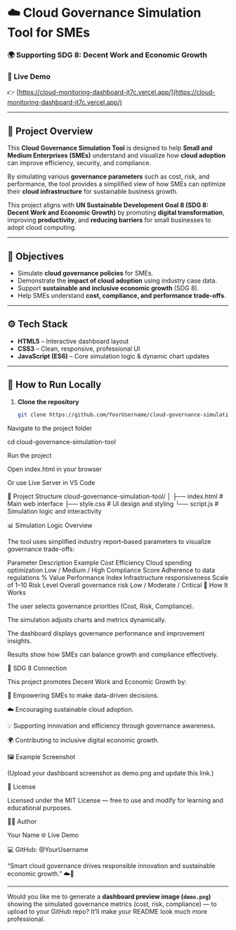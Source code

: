 # ☁️ Cloud Governance Simulation Tool for SMEs  
### 🌍 Supporting SDG 8: Decent Work and Economic Growth  

### 🔗 Live Demo  
👉 [https://cloud-monitoring-dashboard-jt7c.vercel.app/](https://cloud-monitoring-dashboard-jt7c.vercel.app/)

---

## 📖 Project Overview  
This **Cloud Governance Simulation Tool** is designed to help **Small and Medium Enterprises (SMEs)** understand and visualize how **cloud adoption** can improve efficiency, security, and compliance.  

By simulating various **governance parameters** such as cost, risk, and performance, the tool provides a simplified view of how SMEs can optimize their **cloud infrastructure** for sustainable business growth.  

This project aligns with **UN Sustainable Development Goal 8 (SDG 8: Decent Work and Economic Growth)** by promoting **digital transformation**, improving **productivity**, and **reducing barriers** for small businesses to adopt cloud computing.

---

## 🎯 Objectives  
- Simulate **cloud governance policies** for SMEs.  
- Demonstrate the **impact of cloud adoption** using industry case data.  
- Support **sustainable and inclusive economic growth** (SDG 8).  
- Help SMEs understand **cost, compliance, and performance trade-offs**.  

---

## ⚙️ Tech Stack  
- **HTML5** – Interactive dashboard layout  
- **CSS3** – Clean, responsive, professional UI  
- **JavaScript (ES6)** – Core simulation logic & dynamic chart updates  

---

## 🚀 How to Run Locally  

1. **Clone the repository**
   ```bash
   git clone https://github.com/YourUsername/cloud-governance-simulation-tool.git


Navigate to the project folder

cd cloud-governance-simulation-tool


Run the project

Open index.html in your browser

Or use Live Server in VS Code

🧩 Project Structure
cloud-governance-simulation-tool/
│
├── index.html          # Main web interface
├── style.css           # UI design and styling
└── script.js           # Simulation logic and interactivity

📊 Simulation Logic Overview

The tool uses simplified industry report–based parameters to visualize governance trade-offs:

Parameter	Description	Example
Cost Efficiency	Cloud spending optimization	Low / Medium / High
Compliance Score	Adherence to data regulations	% Value
Performance Index	Infrastructure responsiveness	Scale of 1–10
Risk Level	Overall governance risk	Low / Moderate / Critical
🧠 How It Works

The user selects governance priorities (Cost, Risk, Compliance).

The simulation adjusts charts and metrics dynamically.

The dashboard displays governance performance and improvement insights.

Results show how SMEs can balance growth and compliance effectively.

🌱 SDG 8 Connection

This project promotes Decent Work and Economic Growth by:

💼 Empowering SMEs to make data-driven decisions.

☁️ Encouraging sustainable cloud adoption.

💡 Supporting innovation and efficiency through governance awareness.

🌍 Contributing to inclusive digital economic growth.

🖼️ Example Screenshot

(Upload your dashboard screenshot as demo.png and update this link.)

🧾 License

Licensed under the MIT License — free to use and modify for learning and educational purposes.

👨‍💻 Author

Your Name
🌐 Live Demo

💻 GitHub: @YourUsername

“Smart cloud governance drives responsible innovation and sustainable economic growth.” ☁️💼


---

Would you like me to generate a **dashboard preview image (`demo.png`)** showing the simulated governance metrics (cost, risk, compliance) — to upload to your GitHub repo? It’ll make your README look much more professional.
